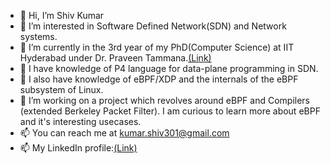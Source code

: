 - 👋 Hi, I’m Shiv Kumar
- 👀 I’m interested in Software Defined Network(SDN) and Network systems.
- 🌱 I’m currently in the 3rd year of my PhD(Computer Science) at IIT Hyderabad under Dr. Praveen Tammana.[(Link)](https://praveenabt.github.io/)
- 🌱 I have knowledge of P4 language for data-plane programming in SDN.
- 🌱 I also have knowledge of eBPF/XDP and the internals of the eBPF subsystem of Linux.
- 💞️ I’m working on a project which revolves around eBPF and Compilers (extended Berkeley Packet Filter). I am curious to learn more about eBPF and it's interesting usecases.
- 📫 You can reach me at kumar.shiv301@gmail.com
- 📫 My LinkedIn profile:[(Link)](https://in.linkedin.com/in/shivkumar301)

<!---
shivkumar301/shivkumar301 is a ✨ special ✨ repository because its `README.md` (this file) appears on your GitHub profile.
You can click the Preview link to take a look at your changes.
--->
